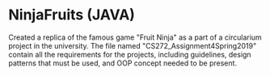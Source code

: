 # NinjaFruits (JAVA)
Created a replica of the famous game "Fruit Ninja" as a part of a circularium project in the university.
The file named "CS272_Assignment4Spring2019" contain all the requirements for the projects, including guidelines, design patterns that must be used, and OOP concept needed to be 
present.
